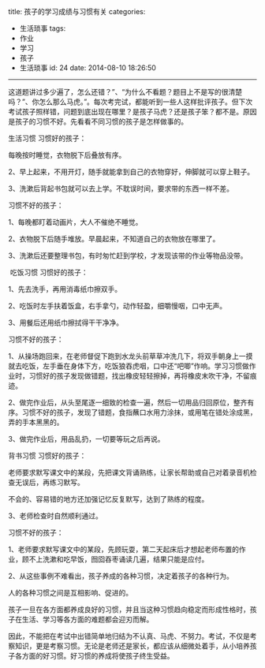 title: 孩子的学习成绩与习惯有关
categories:
  - 生活琐事
tags:
  - 作业
  - 学习
  - 孩子
  - 生活琐事
id: 24
date: 2014-08-10 18:26:50
---

这道题讲过多少遍了，怎么还错？”、“为什么不看题？题目上不是写的很清楚吗？”、你怎么那么马虎。”。每次考完试，都能听到一些人这样批评孩子。但下次考试孩子照样错，问题到底出现在哪里？是孩子马虎？还是孩子笨？都不是。原因是孩子的习惯不好。先看看不同习惯的孩子是怎样做事的。

生活习惯
习惯好的孩子：

每晚按时睡觉，衣物脱下后叠放有序。

2、早上起来，不用开灯，随手就能拿到自己的衣物穿好，伸脚就可以穿上鞋子。

3、洗漱后背起书包就可以去上学。不耽误时间，要求带的东西一样不差。

习惯不好的孩子：

1、每晚都盯着动画片，大人不催绝不睡觉。

2、衣物脱下后随手堆放。早晨起来，不知道自己的衣物放在哪里了。

3、洗漱后还要整理书包，有时匆忙赶到学校，才发现该带的作业等物品没带。

 吃饭习惯
习惯好的孩子：

1、先去洗手，再用消毒纸巾擦双手。

2、吃饭时左手扶着饭盒，右手拿勺，动作轻盈，细嚼慢咽，口中无声。

3、用餐后还用纸巾擦拭得干干净净。

习惯不好的孩子：

1、从操场跑回来，在老师督促下跑到水龙头前草草冲洗几下，将双手朝身上一摸就去吃饭，左手垂在身体下方，吃饭狼吞虎咽，口中还“吧唧”作响。学习习惯做作业时，习惯好的孩子发现做错题，找出橡皮轻轻擦掉，再将橡皮末吹干净，不留痕迹。

2、做完作业后，从头至尾逐一细致的检查一遍，然后一切用品归回原位，整齐有序。习惯不好的孩子，发现了错题，食指蘸口水用力涂抹，或用笔在错处涂成黑，弄的手本黑黑的。

3、做完作业后，用品乱扔，一切要等玩之后再说。

背书习惯
习惯好的孩子：

老师要求默写课文中的某段，先把课文背诵熟练，让家长帮助或自己对着录音机检查无误后，再练习默写。

不会的、容易错的地方还加强记忆反复默写，达到了熟练的程度。

3、老师检查时自然顺利通过。

习惯不好的孩子：

1、老师要求默写课文中的某段，先顾玩耍，第二天起床后才想起老师布置的作业，顾不上洗漱和吃早饭，囫囵吞枣诵读几遍，结果只能是应付。

2、从这些事例不难看出，孩子养成的各种习惯，决定着孩子的各种行为。

人的各种习惯之间是互相影响、促进的。

孩子一旦在各方面都养成良好的习惯，并且当这种习惯趋向稳定而形成性格时，孩子在生活、学习等各方面的难题都会迎刃而解。

因此，不能把在考试中出错简单地归结为不认真、马虎、不努力。考试，不仅是考察知识，更是考察习惯。无论是老师还是家长，都应该从细微处着手，从小培养孩子各方面的好习惯。好习惯的养成将使孩子终生受益。

&nbsp;